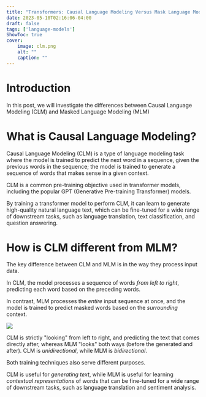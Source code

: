 ```yaml
---
title: "Transformers: Causal Language Modeling Versus Mask Language Modeling"
date: 2023-05-10T02:16:06-04:00
draft: false
tags: ['language-models']
ShowToc: true
cover:
    image: clm.png
    alt: ""
    caption: ""
---
```


# Introduction

In this post, we will investigate the differences between Causal Language Modeling (CLM) and Masked Language Modeling (MLM)

# What is Causal Language Modeling?

Causal Language Modeling (CLM) is a type of language modeling task where the model is trained to predict the next word in a sequence, given the previous words in the sequence; the model is trained to generate a sequence of words that makes sense in a given context.

CLM is a common pre-training objective used in transformer models, including the popular GPT (Generative Pre-training Transformer) models. 

By training a transformer model to perform CLM, it can learn to generate high-quality natural language text, which can be fine-tuned for a wide range of downstream tasks, such as language translation, text classification, and question answering.

# How is CLM different from MLM?
The key difference between CLM and MLM is in the way they process input data. 

In CLM, the model processes a sequence of words *from left to right*, predicting each word based on the preceding words. 

In contrast, MLM processes the *entire* input sequence at once, and the model is trained to predict masked words based on the *surrounding* context.

![](/clm.png)

CLM is strictly "looking" from left to right, and predicting the text that comes directly after, whereas MLM "looks" both ways (before the generated and after). CLM is *unidirectional*, while MLM is *bidirectional*.


Both training techniques also serve different purposes.

CLM is useful for *generating text*, while MLM is useful for learning *contextual representations* of words that can be fine-tuned for a wide range of downstream tasks, such as language translation and sentiment analysis.